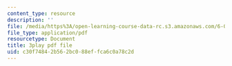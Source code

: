 ```yaml
---
content_type: resource
description: ''
file: /media/https%3A/open-learning-course-data-rc.s3.amazonaws.com/6-046j-design-and-analysis-of-algorithms-spring-2015/c30f74842b562bc088effca6c0a78c2d_EQjwWn-WrdI.pdf
file_type: application/pdf
resourcetype: Document
title: 3play pdf file
uid: c30f7484-2b56-2bc0-88ef-fca6c0a78c2d
---
```

